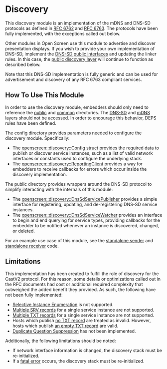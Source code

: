 # Discovery

This discovery module is an implementation of the mDNS and DNS-SD protocols as
defined in [RFC 6762](https://tools.ietf.org/html/rfc6762) and
[RFC 6763](https://tools.ietf.org/html/rfc6763). The protocols have been fully
implemented, with the exceptions called out below.

Other modules in Open Screen use this module to advertise and discover
presentation displays. If you wish to provide your own implementation of DNS-SD,
implement the
[DNS-SD public interfaces](https://chromium.googlesource.com/openscreen/+/refs/heads/master/discovery/dnssd/public)
and updating the linker rules. In this case, the
[public discovery layer](https://chromium.googlesource.com/openscreen/+/refs/heads/master/discovery/public)
will continue to function as described below.

Note that this DNS-SD implementation is fully generic and can be used for
advertisement and discovery of any RFC 6763 compliant services.


## How To Use This Module

In order to use the discovery module, embedders should only need to reference
the
[public](https://chromium.googlesource.com/openscreen/+/refs/heads/master/discovery/public)
and
[common](https://chromium.googlesource.com/openscreen/+/refs/heads/master/discovery/common)
directories. The
[DNS-SD](https://chromium.googlesource.com/openscreen/+/refs/heads/master/discovery/dnssd)
and
[mDNS](https://chromium.googlesource.com/openscreen/+/refs/heads/master/discovery/mdns)
layers should not be accessed. In order to encourage this behavior, DEPS rules
have been defined.

The config directory provides parameters needed to configure the discovery
module. Specifically:

* The
[openscreen::discovery::Config struct](https://chromium.googlesource.com/openscreen/+/refs/heads/master/discovery/common/config.h)
provides the required data to publish or discover service
instances, such as a list of valid network interfaces or constants used to
configure the underlying stack.
* The
[openscreen::discovery::ReportingClient](https://chromium.googlesource.com/openscreen/+/refs/heads/master/discovery/common/reporting_client.h)
provides a way for embedders to receive callbacks for errors which occur inside
the discovery implementation.

The public directory provides wrappers around the DNS-SD protocol to simplify
interacting with the internals of this module:

* The
[openscreen::discovery::DnsSdServicePublisher](https://chromium.googlesource.com/openscreen/+/refs/heads/master/discovery/public/dns_sd_service_publisher.h)
provides a simple interface for registering, updating, and de-registering DNS-SD
service instances.
* The
[openscreen::discovery::DnsSdServiceWatcher](https://chromium.googlesource.com/openscreen/+/refs/heads/master/discovery/public/dns_sd_service_watcher.h)
provides an interface to begin and end querying for service types, providing
callbacks for the embedder to be notified whenever an instance is discovered,
changed, or deleted.

For an example use case of this module, see the
[standalone sender](https://chromium.googlesource.com/openscreen/+/refs/heads/master/cast/standalone_sender/main.cc)
and
[standalone receiver](https://chromium.googlesource.com/openscreen/+/refs/heads/master/cast/standalone_receiver/main.cc)
code.


## Limitations

This implementation has been created to fulfill the role of discovery for the
CastV2 protocol. For this reason, some details or optimizations called out in
the RFC documents had cost or additional required complexity that outweighed the
added benefit they provided. As such, the following have not been fully
implemented:

* [Selective Instance Enumeration](https://tools.ietf.org/html/rfc6763#section-7.1)
is not supported.
* [Multiple SRV records](https://tools.ietf.org/html/rfc6763#section-5) for a
single service instance are not supported.
* [Multiple TXT records](https://tools.ietf.org/html/rfc6763#section-6.8) for a
single service instance are not supported.
* Hosts which publish [no TXT record](https://tools.ietf.org/html/rfc6763#section-6.1)
are treated as invalid. However, hosts which publish
[an empty TXT record](https://tools.ietf.org/html/rfc6763#section-6.1) are
valid.
* [Duplicate Question Suppression](https://tools.ietf.org/html/rfc6762#section-7.3)
has not been implemented.

Additionally, the following limitations should be noted:

* If network interface information is changed, the discovery stack must be
re-initialized.
* If a
[fatal error](https://chromium.googlesource.com/openscreen/+/refs/heads/master/discovery/common/reporting_client.h#25)
occurs, the discovery stack must be re-initialized.
